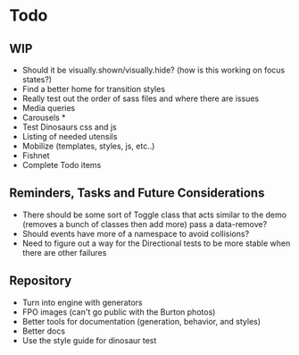 
# Todo

## WIP
- Should it be visually.shown/visually.hide? (how is this working on
  focus states?)
- Find a better home for transition styles
- Really test out the order of sass files and where there are issues
- Media queries
- Carousels *
- Test Dinosaurs css and js
- Listing of needed utensils
- Mobilize (templates, styles, js, etc..)
- Fishnet
- Complete Todo items

## Reminders, Tasks and Future Considerations
- There should be some sort of Toggle class that acts similar to the
  demo (removes a bunch of classes then add more) pass a data-remove?
- Should events have more of a namespace to avoid collisions?
- Need to figure out a way for the Directional tests to be more stable
  when there are other failures

## Repository
- Turn into engine with generators
- FPO images (can't go public with the Burton photos)
- Better tools for documentation (generation, behavior, and styles)
- Better docs
- Use the style guide for dinosaur test

